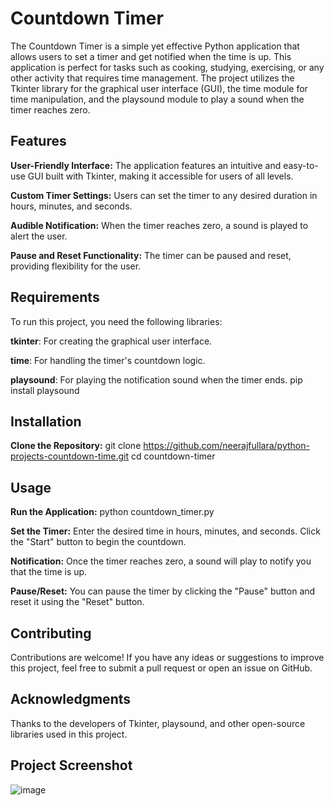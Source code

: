 # Countdown Timer
 
The Countdown Timer is a simple yet effective Python application that allows users to set a timer and get notified when the time is up. This application is perfect for tasks such as cooking, studying, exercising, or any other activity that requires time management. The project utilizes the Tkinter library for the graphical user interface (GUI), the time module for time manipulation, and the playsound module to play a sound when the timer reaches zero.

## Features
**User-Friendly Interface:** The application features an intuitive and easy-to-use GUI built with Tkinter, making it accessible for users of all levels.

**Custom Timer Settings:** Users can set the timer to any desired duration in hours, minutes, and seconds.

**Audible Notification:** When the timer reaches zero, a sound is played to alert the user.

**Pause and Reset Functionality:** The timer can be paused and reset, providing flexibility for the user.

## Requirements
To run this project, you need the following libraries:

**tkinter**: For creating the graphical user interface.

**time**: For handling the timer's countdown logic.

**playsound**: For playing the notification sound when the timer ends.
     pip install playsound

## Installation
**Clone the Repository:**
git clone https://github.com/neerajfullara/python-projects-countdown-time.git
cd countdown-timer

## Usage
**Run the Application:**
python countdown_timer.py

**Set the Timer:**
Enter the desired time in hours, minutes, and seconds.
Click the "Start" button to begin the countdown.

**Notification:**
Once the timer reaches zero, a sound will play to notify you that the time is up.

**Pause/Reset:**
You can pause the timer by clicking the "Pause" button and reset it using the "Reset" button.

## Contributing
Contributions are welcome! If you have any ideas or suggestions to improve this project, feel free to submit a pull request or open an issue on GitHub.

## Acknowledgments
Thanks to the developers of Tkinter, playsound, and other open-source libraries used in this project.

## Project Screenshot
![image](https://github.com/user-attachments/assets/ec487743-70d6-4cad-86b5-dcef0b47f35a)

